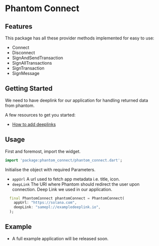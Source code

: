 # Phantom Connect

## Features

This package has all these provider methods implemented for easy to use:

* Connect
* Disconnect
* SignAndSendTransaction
* SignAllTransactions
* SignTransaction
* SignMessage

## Getting Started

We need to have deeplink for our application for handling returned data from phantom.

A few resources to get you started:

* [How to add deeplinks](https://docs.flutter.dev/development/ui/navigation/deep-linking)

## Usage

First and foremost, import the widget.

```dart
import 'package:phantom_connect/phantom_connect.dart';
```

Initialise the object with required Parameters.

* `appUrl` A url used to fetch app metadata i.e. title, icon.
* `deepLink` The URI where Phantom should redirect the user upon connection. Deep Link we used in our application.

```dart
  final PhantomConnect phantomConnect = PhantomConnect(
    appUrl: "https://solana.com", 
    deepLink: "samepl://exampledeeplink.io",
  );
```

## Example

* A full example application will be released soon.
